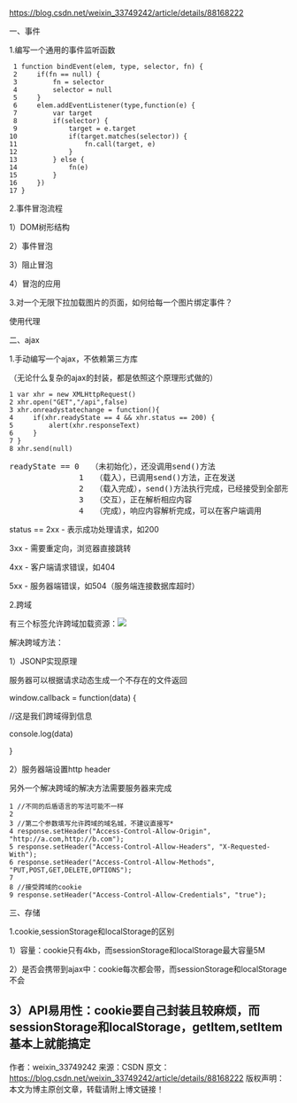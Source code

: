 



https://blog.csdn.net/weixin_33749242/article/details/88168222



一、事件

1.编写一个通用的事件监听函数

     1 function bindEvent(elem, type, selector, fn) {
     2     if(fn == null) {
     3         fn = selector
     4         selector = null
     5     }
     6     elem.addEventListener(type,function(e) {
     7         var target
     8         if(selector) {
     9             target = e.target
    10             if(target.matches(selector)) {
    11                 fn.call(target, e)
    12             }
    13         } else {
    14             fn(e)
    15         }
    16     })
    17 }

2.事件冒泡流程

1）DOM树形结构

2）事件冒泡

3）阻止冒泡

4）冒泡的应用

3.对一个无限下拉加载图片的页面，如何给每一个图片绑定事件？

使用代理

二、ajax

1.手动编写一个ajax，不依赖第三方库

（无论什么复杂的ajax的封装，都是依照这个原理形式做的）

    1 var xhr = new XMLHttpRequest()
    2 xhr.open("GET","/api",false)  
    3 xhr.onreadystatechange = function(){
    4     if(xhr.readyState == 4 && xhr.status == 200) {
    5         alert(xhr.responseText)
    6     }
    7 }
    8 xhr.send(null)

<pre>readyState == 0　　（未初始化），还没调用send()方法
　　　　　　　　　1　　（载入），已调用send()方法，正在发送
　　　　　　　　　2　　（载入完成），send()方法执行完成，已经接受到全部形影内容
　　　　　　　　　3　　（交互），正在解析相应内容
　　　　　　　　　4　　（完成），响应内容解析完成，可以在客户端调用</pre>

status == 2xx - 表示成功处理请求，如200

3xx - 需要重定向，浏览器直接跳转

4xx - 客户端请求错误，如404

5xx - 服务器端错误，如504（服务端连接数据库超时）

2.跨域

有三个标签允许跨域加载资源：<img src="xxx" > <link href="xxx" /> <script src="xxx"></script>

解决跨域方法：

1）JSONP实现原理

服务器可以根据请求动态生成一个不存在的文件返回

window.callback = function(data) {

//这是我们跨域得到信息

console.log(data)

}

2）服务器端设置http header

另外一个解决跨域的解决方法需要服务器来完成

    1 //不同的后盾语言的写法可能不一样
    2 
    3 //第二个参数填写允许跨域的域名城，不建议直接写*
    4 response.setHeader("Access-Control-Allow-Origin", "http://a.com,http://b.com");
    5 response.setHeader("Access-Control-Allow-Headers", "X-Requested-With");
    6 response.setHeader("Access-Control-Allow-Methods", "PUT,POST,GET,DELETE,OPTIONS");
    7 
    8 //接受跨域的cookie
    9 response.setHeader("Access-Control-Allow-Credentials", "true");

三、存储

1.cookie,sessionStorage和localStorage的区别

1）容量：cookie只有4kb，而sessionStorage和localStorage最大容量5M

2）是否会携带到ajax中：cookie每次都会带，而sessionStorage和localStorage不会

3）API易用性：cookie要自己封装且较麻烦，而sessionStorage和localStorage，getItem,setItem基本上就能搞定
--------------------- 
作者：weixin_33749242 
来源：CSDN 
原文：https://blog.csdn.net/weixin_33749242/article/details/88168222 
版权声明：本文为博主原创文章，转载请附上博文链接！